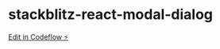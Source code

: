 # stackblitz-react-modal-dialog

[Edit in Codeflow ⚡️](https://stackblitz.com/~/github.com/Sailwayfun/stackblitz-react-modal-dialog)
